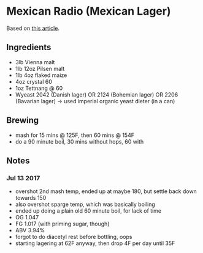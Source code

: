 # Mexican Radio (Mexican Lager)

Based on [this article](https://byo.com/bock/item/1564-vienna-lager-in-exile).

## Ingredients

* 3lb Vienna malt
* 1lb 12oz Pilsen malt
* 1lb 4oz flaked maize
* 4oz crystal 60
* 1oz Tettnang @ 60
* Wyeast 2042 (Danish lager) OR 2124 (Bohemian lager) OR 2206 (Bavarian lager)
  -> used imperial organic yeast dieter (in a can)

## Brewing

* mash for 15 mins @ 125F, then 60 mins @ 154F
* do a 90 minute boil, 30 mins without hops, 60 with

## Notes

### Jul 13 2017
* overshot 2nd mash temp, ended up at maybe 180, but settle back down towards 150
* also overshot sparge temp, which was basically boiling
* ended up doing a plain old 60 minute boil, for lack of time
* OG 1.047
* FG 1.017 (with priming sugar, though)
* ABV 3.94%
* forgot to do diacetyl rest before bottling, oops
* starting lagering at 62F anyway, then drop 4F per day until 35F
